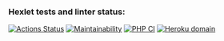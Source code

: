 ### Hexlet tests and linter status:
[![Actions Status](https://github.com/Greentus/php-project-lvl4/workflows/hexlet-check/badge.svg)](https://github.com/Greentus/php-project-lvl4/actions)
[![Maintainability](https://api.codeclimate.com/v1/badges/4c18a746f7395f7fe20a/maintainability)](https://codeclimate.com/github/Greentus/php-project-lvl4/maintainability)
[![PHP CI](https://github.com/Greentus/php-project-lvl3/workflows/PHP%20CI/badge.svg)](https://github.com/Greentus/php-project-lvl4/actions)
[![Heroku domain](https://img.shields.io/badge/Heroku-gentle--bastion--05072-green)](https://pure-beyond-78755.herokuapp.com/)
